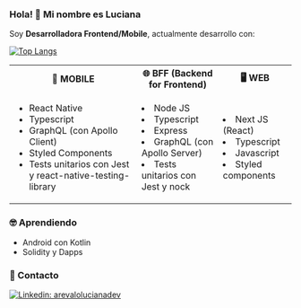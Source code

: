 ### Hola! 👋 Mi nombre es Luciana

Soy **Desarrolladora Frontend/Mobile**, actualmente desarrollo con:

[![Top Langs](https://github-readme-stats.vercel.app/api/top-langs/?username=arevalu&theme=material-palenight&hide=html,css,handlebars,ruby,makefile,starlark,shell,dockerfile,c%2B%2B,objective-c%2B%2B&langs_count=6)](https://github.com/arevalu?tab=repositories)

<table class="table">
  <tbody>
    <tr>
      <th>
        📱 <b>MOBILE</b>
      </th>
      <th>
        🌐 <b>BFF</b> (Backend for Frontend)
      </th>
      <th>
        🖥 <b>WEB</b>
      </th>
    </tr>
    <tr>
      <td>
        <ul>
          <li>React Native</li>
          <li>Typescript</li>
          <li>GraphQL (con Apollo Client)</li>
          <li>Styled Components</li>
          <li>Tests unitarios con Jest y react-native-testing-library</li>
        </ul>
      </td>
      <td>
        <li>Node JS</li>
        <li>Typescript</li>
        <li>Express</li>
        <li>GraphQL (con Apollo Server)</li>
        <li>Tests unitarios con Jest y nock</li>
      </td>
      <td>
        <li>Next JS (React)</li>
        <li>Typescript</li>
        <li>Javascript</li>
        <li>Styled components</li>
      </td>
    </tr>
  </tbody>
</table>

### 🤓 Aprendiendo
* Android con Kotlin
* Solidity y Dapps  

<!-- [![Readme Card](https://github-readme-stats.vercel.app/api/pin/?username=arevalu&theme=material-palenight&repo=android-job-finder-ui)](https://github.com/anuraghazra/github-readme-stats) -->

### 💬 Contacto

[![Linkedin: arevalolucianadev](https://img.shields.io/badge/-arevalolucianadev-blue?style=for-the-badge&logo=Linkedin&logoColor=white&logoWidth=50&link=https://www.linkedin.com/in/arevalolucianadev/)](https://www.linkedin.com/in/arevalolucianadev/)
  
<!-- [![Top Langs](https://github-readme-stats.vercel.app/api/top-langs/?username=arevalu&theme=material-palenight&hide=html,css,handlebars,ruby,makefile,starlark,shell,dockerfile,c%2B%2B,objective-c%2B%2B&langs_count=10)](https://github.com/arevalu?tab=repositories) --!

<!--
**arevalolucianadg/arevalolucianadg** is a ✨ _special_ ✨ repository because its `README.md` (this file) appears on your GitHub profile.

Here are some ideas to get you started:

- 🔭 I’m currently working on ...
- 🌱 I’m currently learning ...
- 👯 I’m looking to collaborate on ...
- 🤔 I’m looking for help with ...
- 💬 Ask me about ...
- 📫 How to reach me: ...
- 😄 Pronouns: ...
- ⚡ Fun fact: ...
-->
